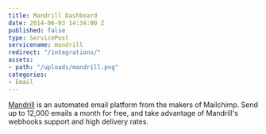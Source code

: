 ```yaml
---
title: Mandrill Dashboard
date: 2014-06-03 14:34:00 Z
published: false
type: ServicePost
servicename: mandrill
redirect: "/integrations/"
assets:
- path: "/uploads/mandrill.png"
categories:
- Email
---
```


[Mandrill](http://mandrill.com/) is an automated email platform from the makers of Mailchimp. Send up to 12,000 emails a month for free, and take advantage of Mandrill's webhooks support and high delivery rates.
